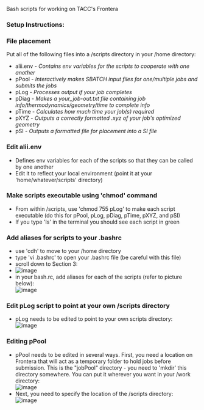 Bash scripts for working on TACC's Frontera  

### Setup Instructions:

### File placement  
Put all of the following files into a /scripts directory in your /home directory:  
- alii.env - *Contains env variables for the scripts to cooperate with one another*
- pPool - *Interactively makes SBATCH input files for one/multiple jobs and submits the jobs*
- pLog - *Processes output if your job completes*
- pDiag - *Makes a your_job-out.txt file containing job info/thermodynamics/geometry/time to complete info*
- pTime - *Calculates how much time your job(s) required*
- pXYZ - *Outputs a correctly formatted .xyz of your job's optimized geometry*
- pSI - *Outputs a formatted file for placement into a SI file*  


### Edit alii.env  
- Defines env variables for each of the scripts so that they can be called by one another
- Edit it to reflect your local environment (point it at your 'home/whatever/scripts' directory)  


### Make scripts executable using 'chmod' command
- From within /scripts, use 'chmod 755 pLog' to make each script executable (do this for pPool, pLog, pDiag, pTime, pXYZ, and pSI)
- If you type 'ls' in the terminal you should see each script in green

### Add aliases for scripts to your .bashrc
- use 'cdh' to move to your /home directory
- type 'vi .bashrc' to open your .bashrc file (be careful with this file)
- scroll down to Section 3:  
- ![image](https://user-images.githubusercontent.com/49004818/189991651-ba8cf079-06d1-4094-a0aa-13efff5bc5f2.png)
- in your bash.rc, add aliases for each of the scripts (refer to picture below):  
![image](https://user-images.githubusercontent.com/49004818/189980680-a39a7978-58f5-4d42-9376-e82f8b518a68.png)  

### Edit pLog script to point at your own /scripts directory
- pLog needs to be edited to point to your own scripts directory:  
![image](https://user-images.githubusercontent.com/49004818/189981362-d4d2f905-81a8-4c95-991e-788d8345df49.png)  

### Editing pPool  
- pPool needs to be edited in several ways. First, you need a location on Frontera that will act as a temporary folder to hold jobs before submission. This is the "jobPool" directory - you need to 'mkdir' this directory somewhere. You can put it wherever you want in your /work directory:  
 ![image](https://user-images.githubusercontent.com/49004818/189989742-86eeaae5-48f1-4518-af89-0e3ce2116259.png)  
- Next, you need to specify the location of the /scripts directory:  
![image](https://user-images.githubusercontent.com/49004818/189989813-9686a455-d5c0-4a77-b37e-2e9d05433026.png)





